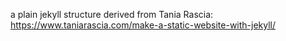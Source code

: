 a plain jekyll structure derived from Tania Rascia:
https://www.taniarascia.com/make-a-static-website-with-jekyll/
